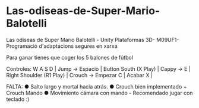 # Las-odiseas-de-Super-Mario-Balotelli
Las odiseas de Super Mario Balotelli - Unity  Plataformas 3D-  M09UF1-Programació d'adaptacions segures en xarxa

Para ganar tienes que coger los 5 balones de fútbol

Controles:
W 
A 
S 
D 
 | Jump -> Espacio | Button South (X Play)
 | Cappy -> E | Right Shoulder (R1 Play)
 | Crouch -> Empezar C | 
          Acabar X  | 

FALTA:
● Salto largo y mortal hacía atrás.
● Crouch bien implementado + Crouch Mando
● Movimiento cámara con mando - Recomendado jugar con teclado
:)
